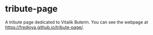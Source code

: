 # tribute-page

A tribute page dedicated to Vitalik Buterin.
You can see the webpage at https://fredjoya.github.io/tribute-page/.
